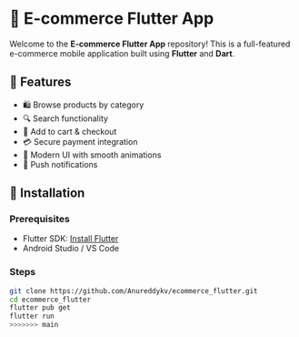 
# 🛒 E-commerce Flutter App

Welcome to the **E-commerce Flutter App** repository! This is a full-featured e-commerce mobile application built using **Flutter** and **Dart**.

## 📱 Features
- 🛍️ Browse products by category  
- 🔍 Search functionality  
- 🛒 Add to cart & checkout  
- 💳 Secure payment integration  
- 🎨 Modern UI with smooth animations  
- 🔔 Push notifications  

## 🚀 Installation

### Prerequisites  
- Flutter SDK: [Install Flutter](https://flutter.dev/docs/get-started/install)  
- Android Studio / VS Code  

### Steps  
```bash
git clone https://github.com/Anureddykv/ecommerce_flutter.git
cd ecommerce_flutter
flutter pub get
flutter run
>>>>>>> main
